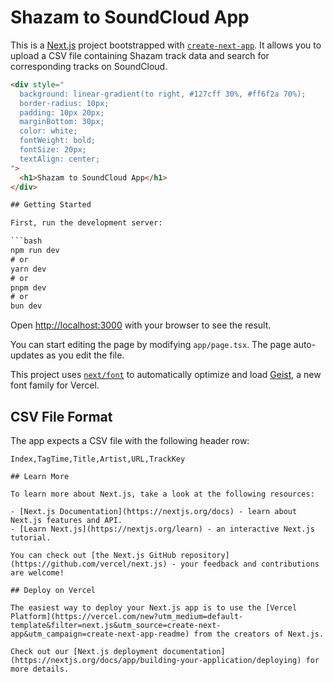 # Shazam to SoundCloud App

This is a [Next.js](https://nextjs.org) project bootstrapped with [`create-next-app`](https://nextjs.org/docs/app/api-reference/cli/create-next-app).
It allows you to upload a CSV file containing Shazam track data and search for corresponding tracks on SoundCloud.

```html
<div style="
  background: linear-gradient(to right, #127cff 30%, #ff6f2a 70%);
  border-radius: 10px;
  padding: 10px 20px;
  marginBottom: 30px;
  color: white;
  fontWeight: bold;
  fontSize: 20px;
  textAlign: center;
">
  <h1>Shazam to SoundCloud App</h1>
</div>

## Getting Started

First, run the development server:

```bash
npm run dev
# or
yarn dev
# or
pnpm dev
# or
bun dev
```

Open [http://localhost:3000](http://localhost:3000) with your browser to see the result.

You can start editing the page by modifying `app/page.tsx`. The page auto-updates as you edit the file.

This project uses [`next/font`](https://nextjs.org/docs/app/building-your-application/optimizing/fonts) to automatically optimize and load [Geist](https://vercel.com/font), a new font family for Vercel.

## CSV File Format

The app expects a CSV file with the following header row:

```plaintext
Index,TagTime,Title,Artist,URL,TrackKey

## Learn More

To learn more about Next.js, take a look at the following resources:

- [Next.js Documentation](https://nextjs.org/docs) - learn about Next.js features and API.
- [Learn Next.js](https://nextjs.org/learn) - an interactive Next.js tutorial.

You can check out [the Next.js GitHub repository](https://github.com/vercel/next.js) - your feedback and contributions are welcome!

## Deploy on Vercel

The easiest way to deploy your Next.js app is to use the [Vercel Platform](https://vercel.com/new?utm_medium=default-template&filter=next.js&utm_source=create-next-app&utm_campaign=create-next-app-readme) from the creators of Next.js.

Check out our [Next.js deployment documentation](https://nextjs.org/docs/app/building-your-application/deploying) for more details.
